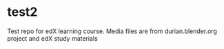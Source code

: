# test2
Test repo for edX learning course.
Media files are from durian.blender.org project and edX study materials
